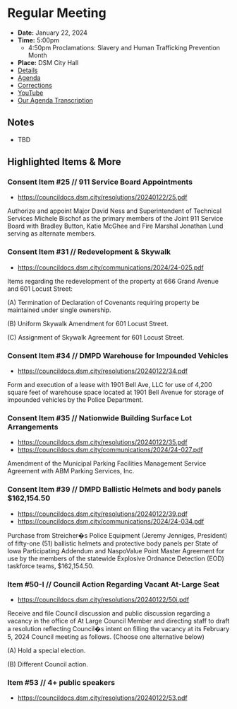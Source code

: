 # Regular Meeting

- **Date:** January 22, 2024
- **Time:** 5:00pm
    - 4:50pm Proclamations: Slavery and Human Trafficking Prevention Month 
- **Place:** DSM City Hall
- [Details](https://www.dsm.city/citycouncil_detail_T60_R2739.php)
- [Agenda](https://councildocs.dsm.city/agendas/ag20240122.pdf)
- [Corrections](https://councildocs.dsm.city/corrections/20240122%20cap.pdf)
- [YouTube](https://youtube.com/live/jwBPxYet71M)
- [Our Agenda Transcription](#/view/agenda~2024~transcription~01-22_RM)

## Notes

- TBD

## Highlighted Items & More

### Consent Item #25 // 911 Service Board Appointments

- https://councildocs.dsm.city/resolutions/20240122/25.pdf

Authorize and appoint Major David Ness and Superintendent of Technical Services Michele Bischof as the primary members of the Joint 911 Service Board with Bradley Button, Katie McGhee and Fire Marshal Jonathan Lund serving as alternate members. 

### Consent Item #31 // Redevelopment & Skywalk

- https://councildocs.dsm.city/communications/2024/24-025.pdf

Items regarding the redevelopment of the property at 666 Grand Avenue and 601 Locust Street:

(A) Termination of Declaration of Covenants requiring property be maintained under single ownership.

(B) Uniform Skywalk Amendment for 601 Locust Street.

(C) Assignment of Skywalk Agreement for 601 Locust Street. 

### Consent Item #34 // DMPD Warehouse for Impounded Vehicles

- https://councildocs.dsm.city/resolutions/20240122/34.pdf

Form and execution of a lease with 1901 Bell Ave, LLC for use of 4,200 square feet of warehouse space located at 1901 Bell Avenue for storage of impounded vehicles by the Police Department. 

### Consent Item #35 // Nationwide Building Surface Lot Arrangements

- https://councildocs.dsm.city/resolutions/20240122/35.pdf
- https://councildocs.dsm.city/communications/2024/24-027.pdf

Amendment of the Municipal Parking Facilities Management Service Agreement with ABM Parking Services, Inc. 

### Consent Item #39 // DMPD Ballistic Helmets and body panels $162,154.50

- https://councildocs.dsm.city/resolutions/20240122/39.pdf
- https://councildocs.dsm.city/communications/2024/24-034.pdf

Purchase from Streicher�s Police Equipment (Jeremy Jenniges, President) of fifty-one (51) ballistic helmets and protective body panels per State of Iowa Participating Addendum and NaspoValue Point Master Agreement for use by the members of the statewide Explosive Ordnance Detection (EOD) taskforce teams, $162,154.50. 

### Item #50-I // Council Action Regarding Vacant At-Large Seat

- https://councildocs.dsm.city/resolutions/20240122/50i.pdf

Receive and file Council discussion and public discussion regarding a vacancy in the office of At Large Council Member and directing staff to draft a resolution reflecting Council�s intent on filling the vacancy at its February 5, 2024 Council meeting as follows. (Choose one alternative below)

(A) Hold a special election. 

(B) Different Council action.

### Item #53 // 4+ public speakers

- https://councildocs.dsm.city/resolutions/20240122/53.pdf
